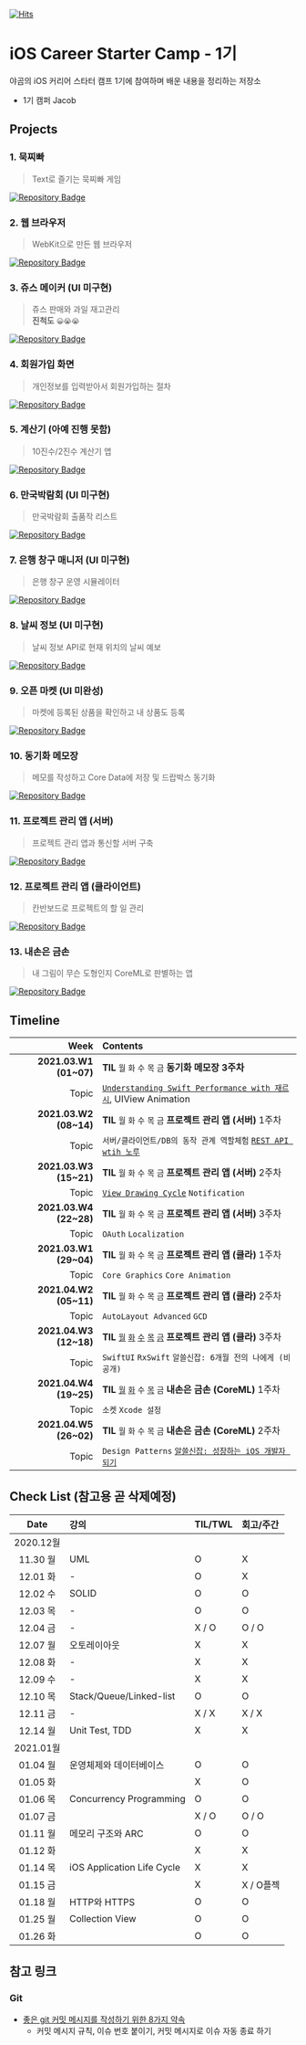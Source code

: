 [![Hits](https://hits.seeyoufarm.com/api/count/incr/badge.svg?url=https%3A%2F%2Fgithub.com%2FKyungminLeeDev%2FiOS_Career_Starter_Camp&count_bg=%2379C83D&title_bg=%23555555&icon=&icon_color=%23E7E7E7&title=hits&edge_flat=false)](https://hits.seeyoufarm.com)

# iOS Career Starter Camp - 1기

야곰의 iOS 커리어 스타터 캠프 1기에 참여하며 배운 내용을 정리하는 저장소

- 1기 캠퍼 Jacob

## Projects

### 1. 묵찌빠
> Text로 즐기는 묵찌빠 게임

[![Repository Badge](http://img.shields.io/badge/-Repository-211F1F?style=flat&logo=github)](https://github.com/KyungminLeeDev/ios-rock-paper-scissors)

### 2. 웹 브라우저
> WebKit으로 만든 웹 브라우저

[![Repository Badge](http://img.shields.io/badge/-Repository-211F1F?style=flat&logo=github)](https://github.com/KyungminLeeDev/ios-web-browser)

### 3. 쥬스 메이커 (UI 미구현)
> 쥬스 판매와 과일 재고관리  
**진척도** `😀😭😭`

[![Repository Badge](http://img.shields.io/badge/-Repository-211F1F?style=flat&logo=github)](https://github.com/KyungminLeeDev/ios-juice-maker)

### 4. 회원가입 화면 
> 개인정보를 입력받아서 회원가입하는 절차

[![Repository Badge](http://img.shields.io/badge/-Repository-211F1F?style=flat&logo=github)](https://github.com/KyungminLeeDev/ios-signup-flow)

### 5. 계산기 (아예 진행 못함)
> 10진수/2진수 계산기 앱

[![Repository Badge](http://img.shields.io/badge/-Repository-211F1F?style=flat&logo=github)](https://github.com/KyungminLeeDev/ios-calculator-app)

### 6. 만국박람회 (UI 미구현)
> 만국박람회 출품작 리스트

[![Repository Badge](http://img.shields.io/badge/-Repository-211F1F?style=flat&logo=github)](https://github.com/KyungminLeeDev/ios-exposition-universelle)

### 7. 은행 창구 매니저 (UI 미구현)
> 은행 창구 운영 시뮬레이터

[![Repository Badge](http://img.shields.io/badge/-Repository-211F1F?style=flat&logo=github)](https://github.com/KyungminLeeDev/ios-bank-manager)

### 8. 날씨 정보 (UI 미구현)
> 날씨 정보 API로 현재 위치의 날씨 예보

[![Repository Badge](http://img.shields.io/badge/-Repository-211F1F?style=flat&logo=github)](https://github.com/KyungminLeeDev/ios-weather-forecast)

### 9. 오픈 마켓 (UI 미완성)
> 마켓에 등록된 상품을 확인하고 내 상품도 등록

[![Repository Badge](http://img.shields.io/badge/-Repository-211F1F?style=flat&logo=github)](https://github.com/KyungminLeeDev/ios-open-market)

### 10. 동기화 메모장
> 메모를 작성하고 Core Data에 저장 및 드랍박스 동기화

[![Repository Badge](http://img.shields.io/badge/-Repository-211F1F?style=flat&logo=github)](https://github.com/KyungminLeeDev/ios-cloud-notes)

### 11. 프로젝트 관리 앱 (서버)
> 프로젝트 관리 앱과 통신할 서버 구축

[![Repository Badge](http://img.shields.io/badge/-Repository-211F1F?style=flat&logo=github)](https://github.com/KyungminLeeDev/ios-project-manager-server)

### 12. 프로젝트 관리 앱 (클라이언트)
> 칸반보드로 프로젝트의 할 일 관리

[![Repository Badge](http://img.shields.io/badge/-Repository-211F1F?style=flat&logo=github)](https://github.com/KyungminLeeDev/ios-project-manager)

### 13. 내손은 금손
> 내 그림이 무슨 도형인지 CoreML로 판별하는 앱

[![Repository Badge](http://img.shields.io/badge/-Repository-211F1F?style=flat&logo=github)](https://github.com/KyungminLeeDev/ios-my-magical-hand)




## Timeline

| Week                   | Contents                         |
| ---------------------: | :------------------------------- |
| **2021.03.W1 (01~07)** | **TIL** `월` `화` `수` `목` `금` **동기화 메모장 3주차** |
|                  Topic | [`Understanding Swift Performance with 재르시`](https://kyungminleedev.github.io/notes/iOS-Lecture-UnderstandingSwiftPerformance-Summary/), UIView Animation |
| **2021.03.W2 (08~14)** | **TIL** `월` `화` `수` `목` `금` **프로젝트 관리 앱 (서버)** 1주차 |
|                  Topic | `서버/클라이언트/DB의 동작 관계 역할체험` [`REST API wtih 노루`](https://kyungminleedev.github.io/notes/iOS-Lecture-RestAPI-Summary/) |
| **2021.03.W3 (15~21)** | **TIL** `월` `화` `수` `목` `금` **프로젝트 관리 앱 (서버)** 2주차 |
|                  Topic | [`View Drawing Cycle`](https://kyungminleedev.github.io/notes/iOS-ViewDrawingCycle/) `Notification` 
| **2021.03.W4 (22~28)** | **TIL** `월` `화` `수` `목` `금` **프로젝트 관리 앱 (서버)** 3주차 |
|                  Topic | `OAuth` `Localization` |
| **2021.03.W1 (29~04)** | **TIL** `월` `화` `수` `목` `금` **프로젝트 관리 앱 (클라)** 1주차 |
|                  Topic | `Core Graphics` `Core Animation` |
| **2021.04.W2 (05~11)** | **TIL** `월` `화` `수` `목` `금` **프로젝트 관리 앱 (클라)** 2주차 |
|                  Topic | `AutoLayout Advanced` `GCD` |
| **2021.04.W3 (12~18)** | **TIL** [`월`](https://kyungminleedev.github.io/til/iOSCamp-TIL-20210412/) [`화`](https://kyungminleedev.github.io/til/iOSCamp-TIL-20210413/) [`수`](https://kyungminleedev.github.io/til/iOSCamp-TIL-20210414/) [`목`](https://kyungminleedev.github.io/til/iOSCamp-TIL-20210415/) [`금`](https://kyungminleedev.github.io/til/iOSCamp-TIL-20210415/) **프로젝트 관리 앱 (클라)** 3주차 |
|                  Topic | `SwiftUI` `RxSwift` `알쓸신잡: 6개월 전의 나에게 (비공개)` |
| **2021.04.W4 (19~25)** | **TIL** [`월`](https://kyungminleedev.github.io/til/iOSCamp-TIL-20210419/) [`화`](https://kyungminleedev.github.io/til/iOSCamp-TIL-20210420/) `수` [`목`](https://kyungminleedev.github.io/til/iOSCamp-TIL-20210422/) `금` **내손은 금손 (CoreML)** 1주차 |
|                  Topic | `소켓` `Xcode 설정` |
| **2021.04.W5 (26~02)** | **TIL** `월` `화` `수` `목` `금` **내손은 금손 (CoreML)** 2주차 |
|                  Topic | `Design Patterns` [`알쓸신잡: 성장하는 iOS 개발자 되기`](https://kyungminleedev.github.io/notes/iOSCamp-Webinar-BeGrowingDeveloper/) |


## Check List (참고용 곧 삭제예정)

| Date     | 강의                           | TIL/TWL   | 회고/주간 | 
| :------: | :----------------------------- | :-------- | :-------  |
| 2020.12월                                                      ||||
| 11.30 월 | UML                            | O         | X         |
| 12.01 화 | -                              | O         | X         |
| 12.02 수 | SOLID                          | O         | O         |
| 12.03 목 | -                              | O         | O         |
| 12.04 금 | -                              | X / O     | O / O     |
| 12.07 월 | 오토레이아웃                   | X         | X         |
| 12.08 화 | -                              | X         | X         |
| 12.09 수 | -                              | X         | X         |
| 12.10 목 | Stack/Queue/Linked-list        | O         | O         |
| 12.11 금 | -                              | X / X     | X / X     |
| 12.14 월 | Unit Test, TDD                 | X         | X         |
| 2021.01월                                                      ||||
| 01.04 월 | 운영체제와 데이터베이스        | O         | O         |
| 01.05 화 |                                | X         | O         |
| 01.06 목 | Concurrency Programming        | O         | O         |
| 01.07 금 |                                | X / O     | O / O     |
| 01.11 월 | 메모리 구조와 ARC              | O         | O         |
| 01.12 화 |                                | X         | X         |
| 01.14 목 | iOS Application Life Cycle     | X         | X         |
| 01.15 금 |                                | X         | X / O플젝 |
| 01.18 월 | HTTP와 HTTPS                   | O         | O         |
| 01.25 월 | Collection View                | O         | O         |
| 01.26 화 |                                | O         | O         |

## 참고 링크

### Git 

- [좋은 git 커밋 메시지를 작성하기 위한 8가지 약속](https://djkeh.github.io/articles/How-to-write-a-git-commit-message-kor/)
    - 커밋 메시지 규칙, 이슈 번호 붙이기, 커밋 메시지로 이슈 자동 종료 하기